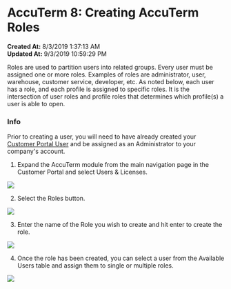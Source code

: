 # AccuTerm 8: Creating AccuTerm Roles

**Created At:** 8/3/2019 1:37:13 AM  
**Updated At:** 9/3/2019 10:59:29 PM  




Roles are used to partition users into related groups. Every user must be assigned one or more roles. Examples of roles are administrator, user, warehouse, customer service, developer, etc. As noted below, each user has a role, and each profile is assigned to specific roles. It is the intersection of user roles and profile roles that determines which profile(s) a user is able to open.



### Info

Prior to creating a user, you will need to have already created your [Customer Portal User](/customerportal/quick-start) and be assigned as an Administrator to your company's account.



1. Expand the AccuTerm module from the main navigation page in the Customer Portal and select Users & Licenses.

![](https://static.helpjuice.com/helpjuice_production/uploads/upload/image/3556/direct/1566000750186-1566000750186.png)

2. Select the Roles button.

![](https://static.helpjuice.com/helpjuice_production/uploads/upload/image/3556/direct/1566001986277-1566001986276.png)

3. Enter the name of the Role you wish to create and hit enter to create the role.

![](https://static.helpjuice.com/helpjuice_production/uploads/upload/image/3556/direct/1566002058186-1566002058186.png)

4. Once the role has been created, you can select a user from the Available Users table and assign them to single or multiple roles.

![](https://static.helpjuice.com/helpjuice_production/uploads/upload/image/3556/direct/1566002193757-1566002193757.png)
